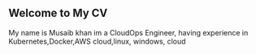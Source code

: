  
## Welcome to My CV


My name is Musaib khan
im a CloudOps Engineer, having experience in Kubernetes,Docker,AWS cloud,linux, windows, cloud
